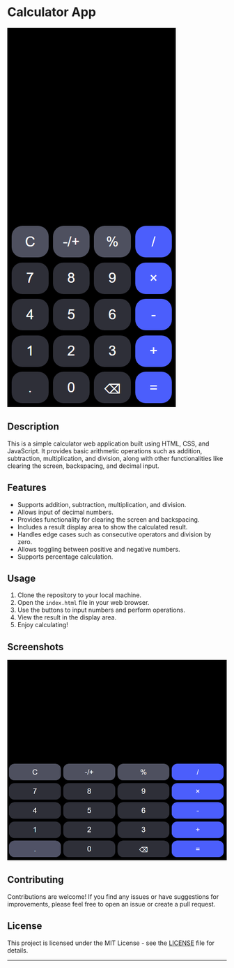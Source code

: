 
# Calculator App

<img src="/Project_1 Calculator/1.png"/>

## Description

This is a simple calculator web application built using HTML, CSS, and JavaScript. It provides basic arithmetic operations such as addition, subtraction, multiplication, and division, along with other functionalities like clearing the screen, backspacing, and decimal input.

## Features

- Supports addition, subtraction, multiplication, and division.
- Allows input of decimal numbers.
- Provides functionality for clearing the screen and backspacing.
- Includes a result display area to show the calculated result.
- Handles edge cases such as consecutive operators and division by zero.
- Allows toggling between positive and negative numbers.
- Supports percentage calculation.

## Usage

1. Clone the repository to your local machine.
2. Open the `index.html` file in your web browser.
3. Use the buttons to input numbers and perform operations.
4. View the result in the display area.
5. Enjoy calculating!

## Screenshots

<img src="/Project_1 Calculator/2.png"/>

## Contributing

Contributions are welcome! If you find any issues or have suggestions for improvements, please feel free to open an issue or create a pull request.

## License

This project is licensed under the MIT License - see the [LICENSE](LICENSE) file for details.

---